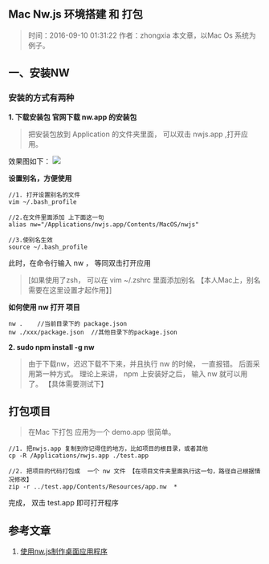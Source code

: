 ## Mac Nw.js 环境搭建 和 打包
> 时间：2016-09-10 01:31:22
> 作者：zhongxia
> 本文章，以Mac Os 系统为例子。

##  一、安装NW

### 安装的方式有两种
**1. 下载安装包 官网下载 nw.app 的安装包**
>把安装包放到 Application 的文件夹里面， 可以双击 nwjs.app ,打开应用。

效果图如下：
![](http://ww1.sinaimg.cn/large/801b780agw1f7nv0ov69bj20ny0j00te.jpg)

**设置别名，方便使用**
```
//1. 打开设置别名的文件
vim ~/.bash_profile 

//2.在文件里面添加 上下面这一句
alias nw="/Applications/nwjs.app/Contents/MacOS/nwjs"

//3.使别名生效
source ~/.bash_profile
```

此时，在命令行输入  nw ， 等同双击打开应用

> [如果使用了zsh， 可以在  vim ~/.zshrc  里面添加别名 【本人Mac上，别名需要在这里设置才起作用】]

**如何使用 nw 打开 项目**
```
nw .    //当前目录下的 package.json  
nw ./xxx/package.json  //其他目录下的package.json 
```



**2. sudo npm install -g nw** 
>由于下载nw，迟迟下载不下来，并且执行 nw 的时候， 一直报错。 后面采用第一种方式。 理论上来讲， npm 上安装好之后， 输入 nw 就可以用了。  【具体需要测试下】


## 打包项目
>在Mac 下打包 应用为一个 demo.app 很简单。 

```
//1. 把nwjs.app 复制到你记得住的地方，比如项目的根目录，或者其他
cp -R /Applications/nwjs.app ./test.app 

//2. 把项目的代码打包成  一个 nw 文件 【在项目文件夹里面执行这一句，路径自己根据情况修改】
zip -r ../test.app/Contents/Resources/app.nw  * 
```

完成， 双击 test.app 即可打开程序



## 参考文章
1. [使用nw.js制作桌面应用程序](http://www.th7.cn/system/mac/201510/137929.shtml)

